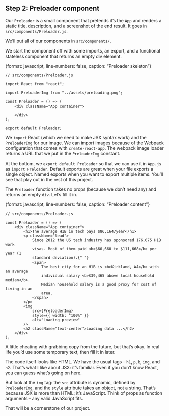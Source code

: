 
## Step 2: Preloader component

Our `Preloader` is a small component that pretends it’s the `App` and
renders a static title, description, and a screenshot of the end result.
It goes in `src/components/Preloader.js`.

We’ll put all of our components in `src/components/`.

We start the component off with some imports, an export, and a
functional stateless component that returns an empty div element.

{format: javascript, line-numbers: false, caption: “Preloader skeleton”}

    // src/components/Preloader.js
    
    import React from "react";
    
    import PreloaderImg from "../assets/preloading.png";
    
    const Preloader = () => (
        <div className="App container">
    
        </div>
    );
    
    export default Preloader;

We `import` React (which we need to make JSX syntax work) and the
`PreloaderImg` for our image. We can import images because of the
Webpack configuration that comes with `create-react-app`. The webpack
image loader returns a URL that we put in the `PreloaderImg` constant.

At the bottom, we `export default Preloader` so that we can use it in
`App.js` as `import Preloader`. Default exports are great when your file
exports a single object. Named exports when you want to export multiple
items. You’ll see that play out in the rest of this project.

The `Preloader` function takes no props (because we don’t need any) and
returns an empty `div`. Let’s fill it in.

{format: javascript, line-numbers: false, caption: “Preloader content”}

    // src/components/Preloader.js
    
    const Preloader = () => (
        <div className="App container">
            <h1>The average H1B in tech pays $86,164/year</h1>
            <p className="lead">
                Since 2012 the US tech industry has sponsored 176,075 H1B work
                visas. Most of them paid <b>$60,660 to $111,668</b> per year (1
                standard deviation).{" "}
                <span>
                    The best city for an H1B is <b>Kirkland, WA</b> with an average
                    individual salary <b>$39,465 above local household median</b>.
                    Median household salary is a good proxy for cost of living in an
                    area.
                </span>
            </p>
            <img
                src={PreloaderImg}
                style={{ width: "100%" }}
                alt="Loading preview"
            />
            <h2 className="text-center">Loading data ...</h2>
        </div>
    );

A little cheating with grabbing copy from the future, but that’s okay.
In real life you’d use some temporary text, then fill it in later.

The code itself looks like HTML. We have the usual tags - `h1`, `p`,
`b`, `img`, and `h2`. That’s what I like about JSX: it’s familiar. Even
if you don’t know React, you can guess what’s going on here.

But look at the `img` tag: the `src` attribute is dynamic, defined by
`PreloaderImg`, and the `style` attribute takes an object, not a string.
That’s because JSX is more than HTML; it’s JavaScript. Think of props as
function arguments – any valid JavaScript fits.

That will be a cornerstone of our project.
